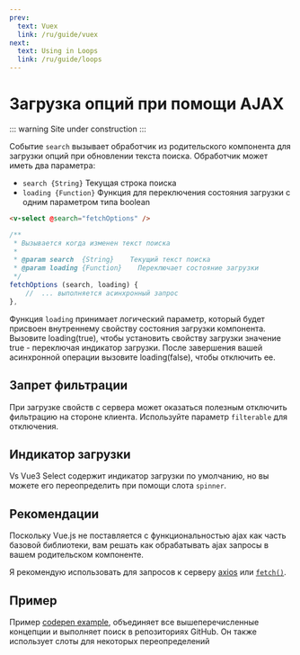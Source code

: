 ```yaml
---
prev:
  text: Vuex
  link: /ru/guide/vuex
next:
  text: Using in Loops
  link: /ru/guide/loops
---
```


# Загрузка опций при помощи AJAX

::: warning
Site under construction
:::

Событие `search` вызывает обработчик из родительского компонента для загрузки опций при обновлении текста поиска. 
Обработчик может иметь два параметра:

- `search {String}` Текущая строка поиска
- `loading {Function}` Функция для переключения состояния загрузки с одним параметром типа boolean

```html
<v-select @search="fetchOptions" />
```

```js
/**
 * Вызывается когда изменен текст поиска
 *
 * @param search  {String}    Текущий текст поиска
 * @param loading {Function}	Переключает состояние загрузки
 */
fetchOptions (search, loading) {
    //  ... выполняется асинхронный запрос
},
```
Функция `loading` принимает логический параметр, который будет присвоен внутреннему свойству состояния загрузки 
компонента. Вызовите loading(true), чтобы установить свойству загрузки значение true - переключая индикатор загрузки. 
После завершения вашей асинхронной операции вызовите loading(false), чтобы отключить ее.

## Запрет фильтрации

При загрузке свойств с сервера может оказаться полезным отключить фильтрацию на стороне клиента. Используйте параметр 
`filterable` для отключения.

## Индикатор загрузки 

Vs Vue3 Select содержит индикатор загрузки по умолчанию, но вы можете его переопределить при помощи слота `spinner`.

## Рекомендации

Поскольку Vue.js не поставляется с функциональностью ajax как часть базовой библиотеки, вам решать как обрабатывать ajax
запросы в вашем родительском компоненте.

Я рекомендую использовать для запросов к серверу [axios](https://github.com/axios/axios) или
[`fetch()`](https://github.com/github/fetch).

## Пример

Пример [codepen example](https://codepen.io/sagalbot/pen/POMeOX), объединяет все вышеперечисленные концепции и выполняет
поиск в репозиториях GitHub. Он также использует слоты для некоторых переопределений

<CodePen url="POMeOX" height="400"/>
